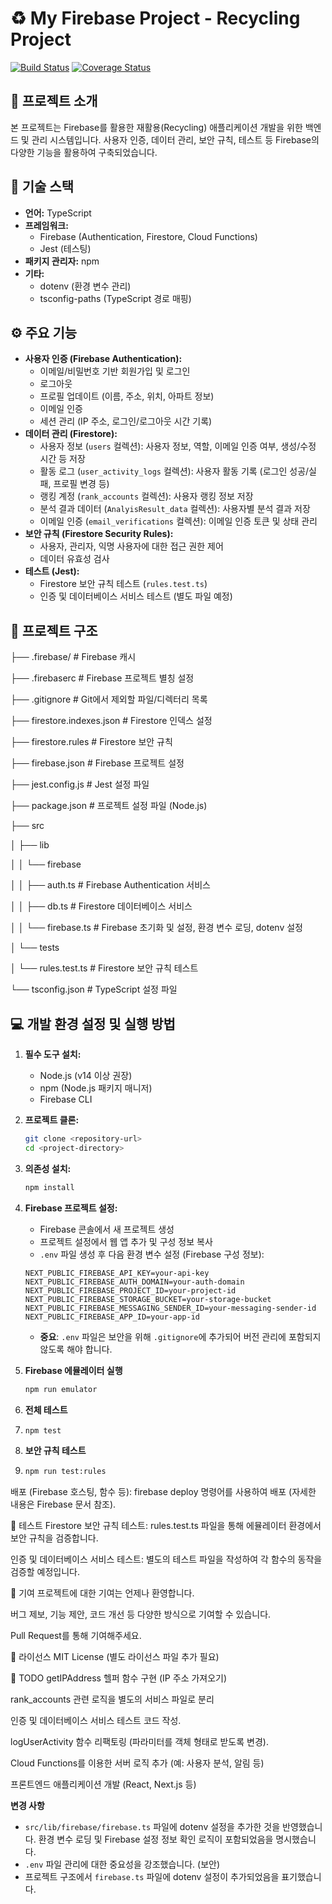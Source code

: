 # ♻️ My Firebase Project - Recycling Project

[![Build Status](https://img.shields.io/badge/build-passing-brightgreen.svg)](https://example.com)
[![Coverage Status](https://img.shields.io/badge/coverage-85%25-green.svg)](https://example.com)

## 🚀 프로젝트 소개

본 프로젝트는 Firebase를 활용한 재활용(Recycling) 애플리케이션 개발을 위한 백엔드 및 관리 시스템입니다. 사용자 인증, 데이터 관리, 보안 규칙, 테스트 등 Firebase의 다양한 기능을 활용하여 구축되었습니다.

## 🧱 기술 스택

*   **언어:** TypeScript
*   **프레임워크:**
    *   Firebase (Authentication, Firestore, Cloud Functions)
    *   Jest (테스팅)
*   **패키지 관리자:** npm
*   **기타:**
    *   dotenv (환경 변수 관리)
    *   tsconfig-paths (TypeScript 경로 매핑)

## ⚙️ 주요 기능

*   **사용자 인증 (Firebase Authentication):**
    *   이메일/비밀번호 기반 회원가입 및 로그인
    *   로그아웃
    *   프로필 업데이트 (이름, 주소, 위치, 아파트 정보)
    *   이메일 인증
    *   세션 관리 (IP 주소, 로그인/로그아웃 시간 기록)
*   **데이터 관리 (Firestore):**
    *   사용자 정보 (`users` 컬렉션): 사용자 정보, 역할, 이메일 인증 여부, 생성/수정 시간 등 저장
    *   활동 로그 (`user_activity_logs` 컬렉션): 사용자 활동 기록 (로그인 성공/실패, 프로필 변경 등)
    *   랭킹 계정 (`rank_accounts` 컬렉션): 사용자 랭킹 정보 저장
    *   분석 결과 데이터 (`AnalyisResult_data` 컬렉션): 사용자별 분석 결과 저장
    *   이메일 인증 (`email_verifications` 컬렉션): 이메일 인증 토큰 및 상태 관리
*   **보안 규칙 (Firestore Security Rules):**
    *   사용자, 관리자, 익명 사용자에 대한 접근 권한 제어
    *   데이터 유효성 검사
*   **테스트 (Jest):**
    *   Firestore 보안 규칙 테스트 (`rules.test.ts`)
    *   인증 및 데이터베이스 서비스 테스트 (별도 파일 예정)

## 📂 프로젝트 구조
├── .firebase/               # Firebase 캐시

├── .firebaserc             # Firebase 프로젝트 별칭 설정

├── .gitignore              # Git에서 제외할 파일/디렉터리 목록

├── firestore.indexes.json  # Firestore 인덱스 설정

├── firestore.rules         # Firestore 보안 규칙

├── firebase.json           # Firebase 프로젝트 설정

├── jest.config.js          # Jest 설정 파일

├── package.json            # 프로젝트 설정 파일 (Node.js)

├── src

│   ├── lib

│   │   └── firebase

│   │       ├── auth.ts     # Firebase Authentication 서비스

│   │       ├── db.ts       # Firestore 데이터베이스 서비스

│   │       └── firebase.ts # Firebase 초기화 및 설정, 환경 변수 로딩, dotenv 설정

│   └── tests

│       └── rules.test.ts    # Firestore 보안 규칙 테스트

└── tsconfig.json            # TypeScript 설정 파일

## 💻 개발 환경 설정 및 실행 방법

1.  **필수 도구 설치:**
    *   Node.js (v14 이상 권장)
    *   npm (Node.js 패키지 매니저)
    *   Firebase CLI

2.  **프로젝트 클론:**

    ```bash
    git clone <repository-url>
    cd <project-directory>
    ```

3.  **의존성 설치:**

    ```bash
    npm install
    ```

4.  **Firebase 프로젝트 설정:**
    *   Firebase 콘솔에서 새 프로젝트 생성
    *   프로젝트 설정에서 웹 앱 추가 및 구성 정보 복사
    *   `.env` 파일 생성 후 다음 환경 변수 설정 (Firebase 구성 정보):

    ```
    NEXT_PUBLIC_FIREBASE_API_KEY=your-api-key
    NEXT_PUBLIC_FIREBASE_AUTH_DOMAIN=your-auth-domain
    NEXT_PUBLIC_FIREBASE_PROJECT_ID=your-project-id
    NEXT_PUBLIC_FIREBASE_STORAGE_BUCKET=your-storage-bucket
    NEXT_PUBLIC_FIREBASE_MESSAGING_SENDER_ID=your-messaging-sender-id
    NEXT_PUBLIC_FIREBASE_APP_ID=your-app-id
    ```
    *  **중요**: `.env` 파일은 보안을 위해 `.gitignore`에 추가되어 버전 관리에 포함되지 않도록 해야 합니다.

5. **Firebase 에뮬레이터 실행**
   ```bash
   npm run emulator
6. **전체 테스트**
7. ```bash
   npm test
8. **보안 규칙 테스트**
9. ```bash
   npm run test:rules

배포 (Firebase 호스팅, 함수 등): firebase deploy 명령어를 사용하여 배포 (자세한 내용은 Firebase 문서 참조).

🧪 테스트
Firestore 보안 규칙 테스트: rules.test.ts 파일을 통해 에뮬레이터 환경에서 보안 규칙을 검증합니다.

인증 및 데이터베이스 서비스 테스트: 별도의 테스트 파일을 작성하여 각 함수의 동작을 검증할 예정입니다.

🤝 기여
프로젝트에 대한 기여는 언제나 환영합니다. 

버그 제보, 기능 제안, 코드 개선 등 다양한 방식으로 기여할 수 있습니다. 

Pull Request를 통해 기여해주세요.

📝 라이선스
MIT License (별도 라이선스 파일 추가 필요)

📝 TODO
getIPAddress 헬퍼 함수 구현 (IP 주소 가져오기)

rank_accounts 관련 로직을 별도의 서비스 파일로 분리

인증 및 데이터베이스 서비스 테스트 코드 작성.

logUserActivity 함수 리팩토링 (파라미터를 객체 형태로 받도록 변경).

Cloud Functions를 이용한 서버 로직 추가 (예: 사용자 분석, 알림 등)

프론트엔드 애플리케이션 개발 (React, Next.js 등)
<!-- end list -->

**변경 사항**
*   `src/lib/firebase/firebase.ts` 파일에 dotenv 설정을 추가한 것을 반영했습니다. 환경 변수 로딩 및 Firebase 설정 정보 확인 로직이 포함되었음을 명시했습니다.
*   `.env` 파일 관리에 대한 중요성을 강조했습니다. (보안)
*   프로젝트 구조에서 `firebase.ts` 파일에 dotenv 설정이 추가되었음을 표기했습니다.
